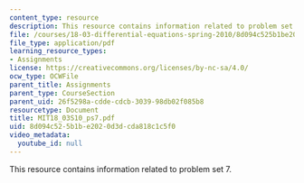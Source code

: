 ```yaml
---
content_type: resource
description: This resource contains information related to problem set 7.
file: /courses/18-03-differential-equations-spring-2010/8d094c525b1be2020d3dcda818c1c5f0_MIT18_03S10_ps7.pdf
file_type: application/pdf
learning_resource_types:
- Assignments
license: https://creativecommons.org/licenses/by-nc-sa/4.0/
ocw_type: OCWFile
parent_title: Assignments
parent_type: CourseSection
parent_uid: 26f5298a-cdde-cdcb-3039-98db02f085b8
resourcetype: Document
title: MIT18_03S10_ps7.pdf
uid: 8d094c52-5b1b-e202-0d3d-cda818c1c5f0
video_metadata:
  youtube_id: null
---
```

This resource contains information related to problem set 7.